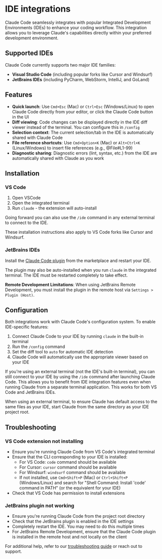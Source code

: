 # IDE integrations

Claude Code seamlessly integrates with popular Integrated Development
Environments (IDEs) to enhance your coding workflow. This integration allows you
to leverage Claude's capabilities directly within your preferred development
environment.

## Supported IDEs

Claude Code currently supports two major IDE families:

- **Visual Studio Code** (including popular forks like Cursor and Windsurf)
- **JetBrains IDEs** (including PyCharm, WebStorm, IntelliJ, and GoLand)

## Features

- **Quick launch**: Use `Cmd+Esc` (Mac) or `Ctrl+Esc` (Windows/Linux) to open
Claude Code directly from your editor, or click the Claude Code button in the
UI
- **Diff viewing**: Code changes can be displayed directly in the IDE diff
viewer instead of the terminal. You can configure this in `/config`
- **Selection context**: The current selection/tab in the IDE is automatically
shared with Claude Code
- **File reference shortcuts**: Use `Cmd+Option+K` (Mac) or `Alt+Ctrl+K`
(Linux/Windows) to insert file references (e.g., @File#L1-99)
- **Diagnostic sharing**: Diagnostic errors (lint, syntax, etc.) from the IDE
are automatically shared with Claude as you work

## Installation

### VS Code

1. Open VSCode
2. Open the integrated terminal
3. Run `claude` \- the extension will auto-install

Going forward you can also use the `/ide` command in any external terminal to
connect to the IDE.

These installation instructions also apply to VS Code forks like Cursor and
Windsurf.

### JetBrains IDEs

Install the
[Claude Code plugin](https://docs.anthropic.com/s/claude-code-jetbrains) from
the marketplace and restart your IDE.

The plugin may also be auto-installed when you run `claude` in the integrated
terminal. The IDE must be restarted completely to take effect.

**Remote Development Limitations**: When using JetBrains Remote Development,
you must install the plugin in the remote host via `Settings > Plugin (Host)`.

## Configuration

Both integrations work with Claude Code's configuration system. To enable
IDE-specific features:

1. Connect Claude Code to your IDE by running `claude` in the built-in terminal
2. Run the `/config` command
3. Set the diff tool to `auto` for automatic IDE detection
4. Claude Code will automatically use the appropriate viewer based on your IDE

If you're using an external terminal (not the IDE's built-in terminal), you can
still connect to your IDE by using the `/ide` command after launching Claude
Code. This allows you to benefit from IDE integration features even when running
Claude from a separate terminal application. This works for both VS Code and
JetBrains IDEs.

When using an external terminal, to ensure Claude has default access to the
same files as your IDE, start Claude from the same directory as your IDE
project root.

## Troubleshooting

### VS Code extension not installing

- Ensure you're running Claude Code from VS Code's integrated terminal
- Ensure that the CLI corresponding to your IDE is installed:
  - For VS Code: `code` command should be available
  - For Cursor: `cursor` command should be available
  - For Windsurf: `windsurf` command should be available
  - If not installed, use `Cmd+Shift+P` (Mac) or `Ctrl+Shift+P` (Windows/Linux)
    and search for "Shell Command: Install 'code' command in PATH" (or the
    equivalent for your IDE)
- Check that VS Code has permission to install extensions

### JetBrains plugin not working

- Ensure you're running Claude Code from the project root directory
- Check that the JetBrains plugin is enabled in the IDE settings
- Completely restart the IDE. You may need to do this multiple times
- For JetBrains Remote Development, ensure that the Claude Code plugin is
installed in the remote host and not locally on the client

For additional help, refer to our
[troubleshooting guide](https://docs.anthropic.com/en/docs/claude-code/troubleshooting) or reach out to
support.